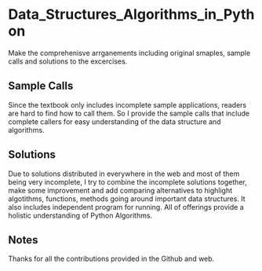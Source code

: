 # Data_Structures_Algorithms_in_Python

Make the comprehenisve arrganements including original smaples, sample calls and solutions to the excercises. 

## Sample Calls 

Since the textbook only includes incomplete sample applications, readers are hard to find how to call them. 
So I provide the sample calls that include complete callers for easy understanding of the data structure and
algorithms. 

## Solutions

Due to solutions distributed in everywhere in the web and most of them being very incomplete, I try to combine 
the incomplete solutions together, make some improvement and add comparing alternatives to highlight algotithms,
functions, methods going around important data structures. It also includes independent program for running. 
All of offerings provide a holistic understanding of Python Algorithms. 


## Notes 

Thanks for all the contributions provided in the Github and web. 
